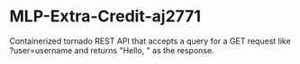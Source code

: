 # MLP-Extra-Credit-aj2771

Containerized tornado REST API that accepts a query for a GET request like ?user=username and returns "Hello, <username>" as the response. 
